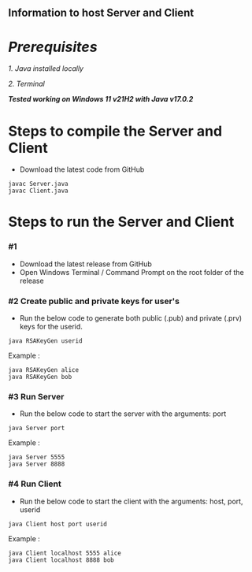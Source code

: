 ## **Information to host Server and Client**

# ***Prerequisites***

*1. Java installed locally*

*2. Terminal*

***Tested working on Windows 11 v21H2 with Java v17.0.2***

# **Steps to compile the Server and Client**

* Download the latest code from GitHub

```
javac Server.java
javac Client.java
```

# **Steps to run the Server and Client**

### #1 

* Download the latest release from GitHub
* Open Windows Terminal / Command Prompt on the root folder of the release

### #2 Create public and private keys for user's

* Run the below code to generate both public (.pub) and private (.prv) keys for the userid.
```
java RSAKeyGen userid
```
Example :
```
java RSAKeyGen alice
java RSAKeyGen bob
```

### #3 Run Server

* Run the below code to start the server with the arguments: port
```
java Server port
```
Example :
```
java Server 5555
java Server 8888
```

### #4 Run Client

* Run the below code to start the client with the arguments: host, port, userid
```
java Client host port userid
```
Example :
```
java Client localhost 5555 alice
java Client localhost 8888 bob
```
